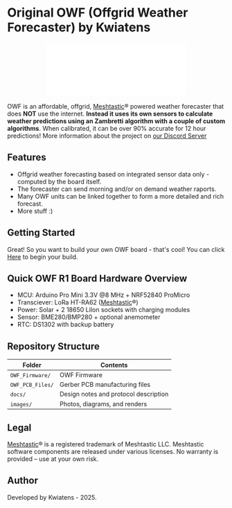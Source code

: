 # Original OWF (Offgrid Weather Forecaster) by Kwiatens
<p align="center">
  <img src="https://github.com/Kwiatens/OWF-Offgrid-Weather-Forecaster/blob/main/images/Original_OWFR1_logo_white.png?raw=true" alt="OWF" />
</p>

OWF is an affordable, offgrid, [Meshtastic](https://meshtastic.org/)® powered weather forecaster that does **NOT** use the internet. **Instead it uses its own sensors to calculate weather predictions using an Zambretti algorithm with a couple of custom algorithms**.
When calibrated, it can be over 90% accurate for 12 hour predictions!
More information about the project on [our Discord Server](https://discord.gg/Jbdw9DENTZ)

## Features

- Offgrid weather forecasting based on integrated sensor data only - computed by the board itself.
- The forecaster can send morning and/or on demand weather raports.
- Many OWF units can be linked together to form a more detailed and rich forecast.
- More stuff :)

## Getting Started
Great! So you want to build your own OWF board - that's cool!
You can click [Here](https://github.com/Kwiatens/OWF-Offgrid-Weather-Forecaster/blob/main/docs/01_Getting_Started.md) to begin your build.

## Quick OWF R1 Board Hardware Overview

- MCU: Arduino Pro Mini 3.3V @8 MHz + NRF52840 ProMicro
- Transciever: LoRa HT-RA62 ([Meshtastic](https://meshtastic.org/)®)
- Power: Solar + 2 18650 LiIon sockets with charging modules
- Sensor: BME280/BMP280 + optional anemometer
- RTC: DS1302 with backup battery
  
## Repository Structure

| Folder       | Contents                              |
|--------------|----------------------------------------|
| `OWF_Firmware/`  | OWF Firmware                       |
| `OWF_PCB_Files/` | Gerber PCB manufacturing files     |
| `docs/`      | Design notes and protocol description  |
| `images/`    | Photos, diagrams, and renders          |


## Legal
[Meshtastic](https://meshtastic.org/)® is a registered trademark of Meshtastic LLC. Meshtastic software components are released under various licenses. No warranty is provided – use at your own risk.

## Author
Developed by Kwiatens - 2025.
